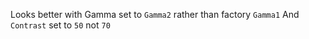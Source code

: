 Looks better with Gamma set to  `Gamma2` rather than factory `Gamma1`
And `Contrast` set to `50` not `70`